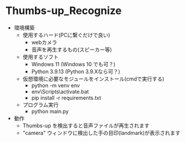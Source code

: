 # Thumbs-up_Recognize
* 環境構築
  * 使用するハード(PCに繋ぐだけで良い)
    * webカメラ
    * 音声を再生するもの(スピーカー等)
  * 使用するソフト
    * Windows 11 (Windows 10 でも可？)
    * Python 3.9.13 (Python 3.9.Xなら可？)
  * 仮想環境に必要なモジュールをインストール(cmdで実行する)
    * python -m venv env
    * env\Scripts\activate.bat
    * pip install -r requirements.txt
  * プログラム実行
    * python main.py
* 動作
  * Thumbs-up を検出すると音声ファイルが再生されます
  * "camera" ウィンドウに検出した手の目印(landmark)が表示されます
